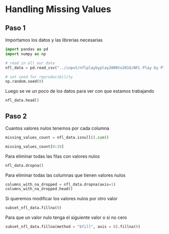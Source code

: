 # Handling Missing Values

## Paso 1 
Importamos los datos y las librerias necesarias
```python
import pandas as pd
import numpy as np

# read in all our data
nfl_data = pd.read_csv("../input/nflplaybyplay2009to2016/NFL Play by Play 2009-2017 (v4).csv")

# set seed for reproducibility
np.random.seed(0) 
```

Luego se ve un poco de los datos para ver con que estamos trabajando
```python
nfl_data.head()
```

## Paso 2
Cuantos valores nulos tenemos por cada columna
```python
missing_values_count = nfl_data.isnull().sum()

missing_values_count[0:10]
```

Para eliminar todas las filas con valores nulos
```python
nfl_data.dropna()
```

Para eliminar todas las columnas que tienen valores nulos
```python
columns_with_na_dropped = nfl_data.dropna(axis=1)
columns_with_na_dropped.head()
```

Si queremos modificar los valores nulos por otro valor
```python
subset_nfl_data.fillna(0)
```

Para que un valor nulo tenga el siguiente valor o si no cero
```python
subset_nfl_data.fillna(method = "bfill", axis = 0).fillna(0)
```